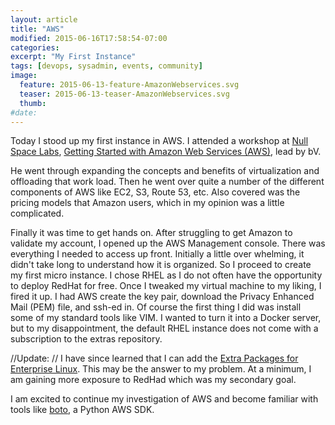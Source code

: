 ```yaml
---
layout: article
title: "AWS"
modified: 2015-06-16T17:58:54-07:00
categories: 
excerpt: "My First Instance"
tags: [devops, sysadmin, events, community]
image:
  feature: 2015-06-13-feature-AmazonWebservices.svg
  teaser: 2015-06-13-teaser-AmazonWebservices.svg
  thumb:
#date:
---
```

Today I stood up my first instance in AWS. I attended a workshop at [Null Space Labs](http://032.la/), [Getting Started with Amazon Web Services (AWS)](http://www.meetup.com/NullSpaceLabs/events/222877628/), lead by bV.

He went through expanding the concepts and benefits of virtualization and offloading that work load. Then he went over quite a number of the different components of AWS like EC2, S3, Route 53, etc. Also covered was the pricing models that Amazon users, which in my opinion was a little complicated.

Finally it was time to get hands on. After struggling to get Amazon to validate my account, I opened up the AWS Management console. There was everything I needed to access up front. Initially a little over whelming, it didn't take long to understand how it is organized. So I proceed to create my first micro instance. I chose RHEL as I do not often have the opportunity to deploy RedHat for free. Once I tweaked my virtual machine to my liking, I fired it up. I had AWS create the key pair, download the Privacy Enhanced Mail (PEM) file, and ssh-ed in. Of course the first thing I did was install some of my standard tools like VIM. I wanted to turn it into a Docker server, but to my disappointment, the default RHEL instance does not come with a subscription to the extras repository.

//Update: // I have since learned that I can add the [Extra Packages for Enterprise Linux](https://fedoraproject.org/wiki/EPEL). This may be the answer to my problem. At a minimum, I am gaining more exposure to RedHad which was my secondary goal.

I am excited to continue my investigation of AWS and become familiar with tools like [boto](https://boto.readthedocs.org), a Python AWS SDK.
